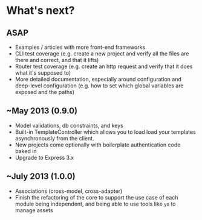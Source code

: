 # What's next?

## ASAP
+ Examples / articles with more front-end frameworks
+ CLI test coverage (e.g. create a new project and verify all the files are there and correct, and that it lifts)
+ Router test coverage (e.g. create an http request and verify that it does what it's supposed to)
+ More detailed documentation, especially around configuration and deep-level configuration (e.g. how to set which global variables are exposed and the paths)

## ~May 2013  (0.9.0)
+ Model validations, db constraints, and keys
+ Built-in TemplateController which allows you to load load your templates asynchronously from the client.
+ New projects come optionally with boilerplate authentication code baked in
+ Upgrade to Express 3.x

## ~July 2013 (1.0.0)
+ Associations (cross-model, cross-adapter)
+ Finish the refactoring of the core to support the use case of each module being independent, and being able to use tools like `yo` to manage assets